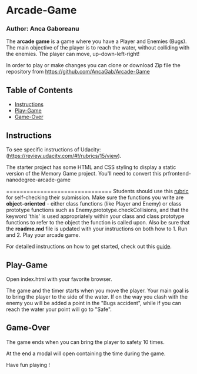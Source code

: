 # Arcade-Game
### Author: Anca Gaboreanu

The **arcade game** is a game where you have a Player and Enemies (Bugs).
The main objective of the player is to reach the water, without colliding with the enemies.
The player can move, up-down-left-right!

In order to play or make changes you can clone or download Zip file the repository from https://github.com/AncaGab/Arcade-Game

## Table of Contents

* [Instructions](#instructions)
* [Play-Game](#play-game)
* [Game-Over](#game-over)


## Instructions 

To see specific instructions of Udacity: (https://review.udacity.com/#!/rubrics/15/view).

The starter project has some HTML and CSS styling to display a static version of the Memory Game project. You'll need to convert this prfrontend-nanodegree-arcade-game

===============================
Students should use this [rubric](https://review.udacity.com/#!/projects/2696458597/rubric) for self-checking their submission. Make sure the functions you write are **object-oriented** - either class functions (like Player and Enemy) or class prototype functions such as Enemy.prototype.checkCollisions, and that the keyword 'this' is used appropriately within your class and class prototype functions to refer to the object the function is called upon. Also be sure that the **readme.md** file is updated with your instructions on both how to 1. Run and 2. Play your arcade game.

For detailed instructions on how to get started, check out this [guide](https://docs.google.com/document/d/1v01aScPjSWCCWQLIpFqvg3-vXLH2e8_SZQKC8jNO0Dc/pub?embedded=true).

## Play-Game

Open index.html with your favorite browser.

The game and the timer starts when you move the player.
Your main goal is to bring the player to the side of the water. If on the way you clash with the enemy you will be added a point in the "Bugs accident", while if you can reach the water your point will go to "Safe".

     
## Game-Over 

The game ends when you can bring the player to safety 10 times.

At the end a modal will open containing the time during the game.

Have fun playing !
